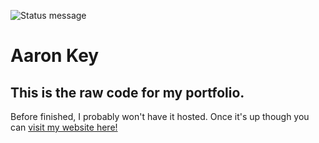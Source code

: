 ![Status message](https://img.shields.io/badge/Status-In%20Progress-yellow)
# Aaron Key
## This is the raw code for my portfolio.

Before finished, I probably won't have it hosted.  Once it's up though
you can [visit my website here!](https://www.aaronkey.com) 